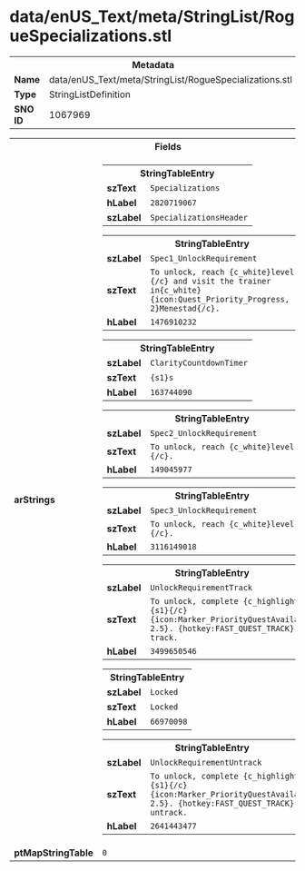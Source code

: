 <h1>data/enUS_Text/meta/StringList/RogueSpecializations.stl</h1><table><tr><th colspan="100%">Metadata</th></tr><tr><td><b>Name</b></td><td>data/enUS_Text/meta/StringList/RogueSpecializations.stl</td></tr><tr><td><b>Type</b></td><td>StringListDefinition</td></tr><tr><td><b>SNO ID</b></td><td>1067969</td></tr></table>

<table><tr><th colspan="100%">Fields</th></tr><tr><td><b>arStrings</b></td><td><table><tr><th colspan="100%">StringTableEntry</th></tr><tr><td><b>szText</b></td><td><code>Specializations</code></td></tr><tr><td><b>hLabel</b></td><td><code>2820719067</code></td></tr><tr><td><b>szLabel</b></td><td><code>SpecializationsHeader</code></td></tr></table>


<table><tr><th colspan="100%">StringTableEntry</th></tr><tr><td><b>szLabel</b></td><td><code>Spec1_UnlockRequirement</code></td></tr><tr><td><b>szText</b></td><td><code>To unlock, reach {c_white}level {s1}{/c} and visit the trainer in{c_white}{icon:Quest_Priority_Progress, 2}Menestad{/c}.</code></td></tr><tr><td><b>hLabel</b></td><td><code>1476910232</code></td></tr></table>


<table><tr><th colspan="100%">StringTableEntry</th></tr><tr><td><b>szLabel</b></td><td><code>ClarityCountdownTimer</code></td></tr><tr><td><b>szText</b></td><td><code>{s1}s</code></td></tr><tr><td><b>hLabel</b></td><td><code>163744090</code></td></tr></table>


<table><tr><th colspan="100%">StringTableEntry</th></tr><tr><td><b>szLabel</b></td><td><code>Spec2_UnlockRequirement</code></td></tr><tr><td><b>szText</b></td><td><code>To unlock, reach {c_white}level {s1}{/c}.</code></td></tr><tr><td><b>hLabel</b></td><td><code>149045977</code></td></tr></table>


<table><tr><th colspan="100%">StringTableEntry</th></tr><tr><td><b>szLabel</b></td><td><code>Spec3_UnlockRequirement</code></td></tr><tr><td><b>szText</b></td><td><code>To unlock, reach {c_white}level {s1}{/c}. </code></td></tr><tr><td><b>hLabel</b></td><td><code>3116149018</code></td></tr></table>


<table><tr><th colspan="100%">StringTableEntry</th></tr><tr><td><b>szLabel</b></td><td><code>UnlockRequirementTrack</code></td></tr><tr><td><b>szText</b></td><td><code>To unlock, complete {c_highlight}{s1}{/c} {icon:Marker_PriorityQuestAvailable, 2.5}. {hotkey:FAST_QUEST_TRACK} to track.</code></td></tr><tr><td><b>hLabel</b></td><td><code>3499650546</code></td></tr></table>


<table><tr><th colspan="100%">StringTableEntry</th></tr><tr><td><b>szLabel</b></td><td><code>Locked</code></td></tr><tr><td><b>szText</b></td><td><code>Locked</code></td></tr><tr><td><b>hLabel</b></td><td><code>66970098</code></td></tr></table>


<table><tr><th colspan="100%">StringTableEntry</th></tr><tr><td><b>szLabel</b></td><td><code>UnlockRequirementUntrack</code></td></tr><tr><td><b>szText</b></td><td><code>To unlock, complete {c_highlight}{s1}{/c} {icon:Marker_PriorityQuestAvailable, 2.5}. {hotkey:FAST_QUEST_TRACK} to untrack.</code></td></tr><tr><td><b>hLabel</b></td><td><code>2641443477</code></td></tr></table>


</td></tr><tr><td><b>ptMapStringTable</b></td><td><code>0</code></td></tr></table>

